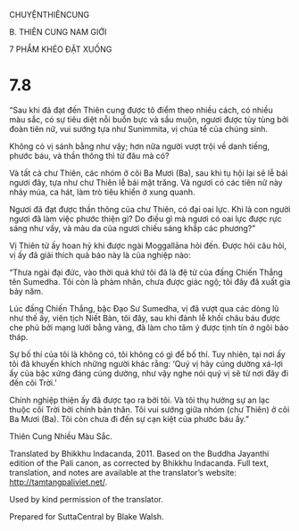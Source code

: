 CHUYỆNTHIÊNCUNG

B. THIÊN CUNG NAM GIỚI

7 PHẨM KHÉO ĐẶT XUỐNG

# 7.8

“Sau khi đã đạt đến Thiên cung được tô điểm theo nhiều cách, có nhiều màu sắc, có sự tiêu diệt nỗi buồn bực và sầu muộn, ngươi được tùy tùng bởi đoàn tiên nữ, vui sướng tựa như Sunimmita, vị chúa tể của chúng sinh.

Không có vị sánh bằng như vậy; hơn nữa người vượt trội về danh tiếng, phước báu, và thần thông thì từ đâu mà có?

Và tất cả chư Thiên, các nhóm ở cõi Ba Mươi (Ba), sau khi tụ hội lại sẽ lễ bái ngươi đây, tựa như chư Thiên lễ bái mặt trăng. Và ngươi có các tiên nữ này nhảy múa, ca hát, làm trò tiêu khiển ở xung quanh.

Ngươi đã đạt được thần thông của chư Thiên, có đại oai lực. Khi là con người ngươi đã làm việc phước thiện gì? Do điều gì mà ngươi có oai lực được rực sáng như vầy, và màu da của ngươi chiếu sáng khắp các phương?”

Vị Thiên tử ấy hoan hỷ khi được ngài Moggallāna hỏi đến. Ðược hỏi câu hỏi, vị ấy đã giải thích quả báo này là của nghiệp nào:

“Thưa ngài đại đức, vào thời quá khứ tôi đã là đệ tử của đấng Chiến Thắng tên Sumedha. Tôi còn là phàm nhân, chưa được giác ngộ; tôi đây đã xuất gia bảy năm.

Lúc đấng Chiến Thắng, bậc Đạo Sư Sumedha, vị đã vượt qua các dòng lũ như thế ấy, viên tịch Niết Bàn, tôi đây, sau khi đảnh lễ khối châu báu được che phủ bởi mạng lưới bằng vàng, đã làm cho tâm ý được tịnh tín ở ngôi bảo tháp.

Sự bố thí của tôi là không có, tôi không có gì để bố thí. Tuy nhiên, tại nơi ấy tôi đã khuyến khích những người khác rằng: ‘Quý vị hãy cúng dường xá-lợi ấy của bậc xứng đáng cúng dường, như vậy nghe nói quý vị sẽ từ nơi đây đi đến cõi Trời.’

Chính nghiệp thiện ấy đã được tạo ra bởi tôi. Và tôi thụ hưởng sự an lạc thuộc cõi Trời bởi chính bản thân. Tôi vui sướng giữa nhóm (chư Thiên) ở cõi Ba Mươi (Ba). Tôi còn chưa đi đến sự cạn kiệt của phước báu ấy.”

Thiên Cung Nhiều Màu Sắc.

Translated by Bhikkhu Indacanda, 2011. Based on the Buddha Jayanthi edition of the Pali canon, as corrected by Bhikkhu Indacanda. Full text, translation, and notes are available at the translator’s website: http://tamtangpaliviet.net/.

Used by kind permission of the translator.

Prepared for SuttaCentral by Blake Walsh.